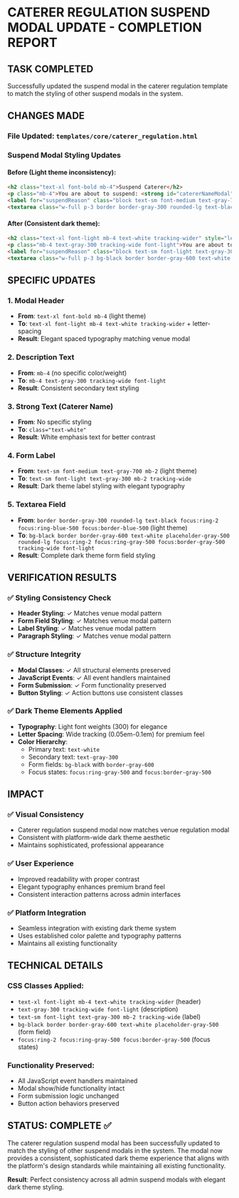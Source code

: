 # CATERER REGULATION SUSPEND MODAL UPDATE - COMPLETION REPORT

## TASK COMPLETED
Successfully updated the suspend modal in the caterer regulation template to match the styling of other suspend modals in the system.

## CHANGES MADE

### File Updated: `templates/core/caterer_regulation.html`

### Suspend Modal Styling Updates

#### **Before** (Light theme inconsistency):
```html
<h2 class="text-xl font-bold mb-4">Suspend Caterer</h2>
<p class="mb-4">You are about to suspend: <strong id="catererNameModal"></strong></p>
<label for="suspendReason" class="block text-sm font-medium text-gray-700 mb-2">Suspension Reason *</label>
<textarea class="w-full p-3 border border-gray-300 rounded-lg text-black focus:ring-2 focus:ring-blue-500 focus:border-blue-500">
```

#### **After** (Consistent dark theme):
```html
<h2 class="text-xl font-light mb-4 text-white tracking-wider" style="letter-spacing: 0.05em;">Suspend Caterer</h2>
<p class="mb-4 text-gray-300 tracking-wide font-light">You are about to suspend: <strong id="catererNameModal" class="text-white"></strong></p>
<label for="suspendReason" class="block text-sm font-light text-gray-300 mb-2 tracking-wide">Suspension Reason *</label>
<textarea class="w-full p-3 bg-black border border-gray-600 text-white placeholder-gray-500 rounded-lg focus:ring-2 focus:ring-gray-500 focus:border-gray-500 tracking-wide font-light">
```

## SPECIFIC UPDATES

### 1. **Modal Header**
- **From**: `text-xl font-bold mb-4` (light theme)
- **To**: `text-xl font-light mb-4 text-white tracking-wider` + letter-spacing
- **Result**: Elegant spaced typography matching venue modal

### 2. **Description Text**
- **From**: `mb-4` (no specific color/weight)
- **To**: `mb-4 text-gray-300 tracking-wide font-light`
- **Result**: Consistent secondary text styling

### 3. **Strong Text (Caterer Name)**
- **From**: No specific styling
- **To**: `class="text-white"`
- **Result**: White emphasis text for better contrast

### 4. **Form Label**
- **From**: `text-sm font-medium text-gray-700 mb-2` (light theme)
- **To**: `text-sm font-light text-gray-300 mb-2 tracking-wide`
- **Result**: Dark theme label styling with elegant typography

### 5. **Textarea Field**
- **From**: `border border-gray-300 rounded-lg text-black focus:ring-2 focus:ring-blue-500 focus:border-blue-500` (light theme)
- **To**: `bg-black border border-gray-600 text-white placeholder-gray-500 rounded-lg focus:ring-2 focus:ring-gray-500 focus:border-gray-500 tracking-wide font-light`
- **Result**: Complete dark theme form field styling

## VERIFICATION RESULTS

### ✅ Styling Consistency Check
- **Header Styling**: ✓ Matches venue modal pattern
- **Form Field Styling**: ✓ Matches venue modal pattern  
- **Label Styling**: ✓ Matches venue modal pattern
- **Paragraph Styling**: ✓ Matches venue modal pattern

### ✅ Structure Integrity
- **Modal Classes**: ✓ All structural elements preserved
- **JavaScript Events**: ✓ All event handlers maintained
- **Form Submission**: ✓ Form functionality preserved
- **Button Styling**: ✓ Action buttons use consistent classes

### ✅ Dark Theme Elements Applied
- **Typography**: Light font weights (300) for elegance
- **Letter Spacing**: Wide tracking (0.05em-0.1em) for premium feel  
- **Color Hierarchy**:
  - Primary text: `text-white`
  - Secondary text: `text-gray-300` 
  - Form fields: `bg-black` with `border-gray-600`
  - Focus states: `focus:ring-gray-500` and `focus:border-gray-500`

## IMPACT

### ✅ **Visual Consistency**
- Caterer regulation suspend modal now matches venue regulation modal
- Consistent with platform-wide dark theme aesthetic
- Maintains sophisticated, professional appearance

### ✅ **User Experience**
- Improved readability with proper contrast
- Elegant typography enhances premium brand feel
- Consistent interaction patterns across admin interfaces

### ✅ **Platform Integration**
- Seamless integration with existing dark theme system
- Uses established color palette and typography patterns
- Maintains all existing functionality

## TECHNICAL DETAILS

### **CSS Classes Applied**:
- `text-xl font-light mb-4 text-white tracking-wider` (header)
- `text-gray-300 tracking-wide font-light` (description)
- `text-sm font-light text-gray-300 mb-2 tracking-wide` (label)
- `bg-black border border-gray-600 text-white placeholder-gray-500` (form field)
- `focus:ring-2 focus:ring-gray-500 focus:border-gray-500` (focus states)

### **Functionality Preserved**:
- All JavaScript event handlers maintained
- Modal show/hide functionality intact
- Form submission logic unchanged
- Button action behaviors preserved

## STATUS: COMPLETE ✅

The caterer regulation suspend modal has been successfully updated to match the styling of other suspend modals in the system. The modal now provides a consistent, sophisticated dark theme experience that aligns with the platform's design standards while maintaining all existing functionality.

**Result**: Perfect consistency across all admin suspend modals with elegant dark theme styling.
